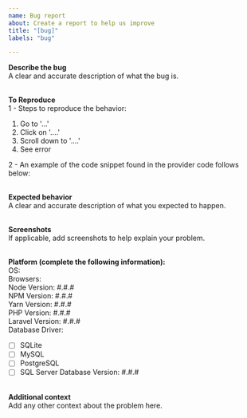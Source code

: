 ```yaml
---
name: Bug report 
about: Create a report to help us improve 
title: "[bug]"
labels: "bug"

---
```


**Describe the bug**\
A clear and accurate description of what the bug is.

\
**To Reproduce**\
1 - Steps to reproduce the behavior:
1. Go to '...'
2. Click on '....'
3. Scroll down to '....'
4. See error

2 - An example of the code snippet found in the provider code follows below:

\
**Expected behavior**\
A clear and accurate description of what you expected to happen.

\
**Screenshots**\
If applicable, add screenshots to help explain your problem.

\
**Platform (complete the following information):**\
OS:\
Browsers:\
Node Version: #.#.#\
NPM Version: #.#.#\
Yarn Version: #.#.#\
PHP Version: #.#.#\
Laravel Version: #.#.#\
Database Driver: 
- [ ] SQLite
- [ ] MySQL
- [ ] PostgreSQL
- [ ] SQL Server
Database Version: #.#.#

\
**Additional context**\
Add any other context about the problem here.